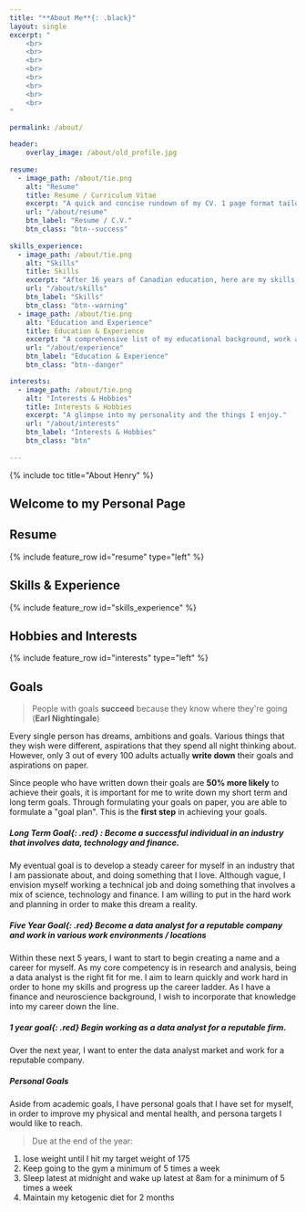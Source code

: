 ```yaml
---
title: "**About Me**{: .black}"
layout: single
excerpt: "
    <br>
    <br>
    <br>
    <br>
    <br>
    <br>
    <br>
    <br>
"

permalink: /about/

header:
    overlay_image: /about/old_profile.jpg
    
resume:
  - image_path: /about/tie.png
    alt: "Resume"
    title: Resume / Curriculum Vitae
    excerpt: "A quick and concise rundown of my CV. 1 page format tailored to finance and tech industries."
    url: "/about/resume"
    btn_label: "Resume / C.V." 
    btn_class: "btn--success"
    
skills_experience:
  - image_path: /about/tie.png
    alt: "Skills"
    title: Skills
    excerpt: "After 16 years of Canadian education, here are my skills and core competencies."
    url: "/about/skills"
    btn_label: "Skills" 
    btn_class: "btn--warning"
  - image_path: /about/tie.png
    alt: "Education and Experience"
    title: Education & Experience
    excerpt: "A comprehensive list of my educational background, work and research experience, extracurricular and volunteer activities."
    url: "/about/experience"
    btn_label: "Education & Experience" 
    btn_class: "btn--danger"

interests:
  - image_path: /about/tie.png
    alt: "Interests & Hobbies"
    title: Interests & Hobbies
    excerpt: "A glimpse into my personality and the things I enjoy."
    url: "/about/interests"
    btn_label: "Interests & Hobbies" 
    btn_class: "btn"
    
---
```


<!--feature row 
    This feature row is to have 4 feature rows with links to showcase my different qualities. 1: Education and training, 
    2. Skills, 3. experience, 4, extracurriculars : all bundled under skills + education 
    Next: Interests + hobbies
        Sports Played: Go to the gym : Fitness, swimming (instructor) + first aid instructor 
    Resume (FIRST), clear, concise way list 
    Next: Get to know me, FAQ, views, opinions 
    Lastly: Goals, ambitions, dreams 
    RESUM
    
-->
{% include toc title="About Henry" %}

## Welcome to my Personal Page 

## Resume
{% include feature_row id="resume" type="left" %}

## Skills & Experience
{% include feature_row id="skills_experience" %}

## Hobbies and Interests
{% include feature_row id="interests" type="left" %}


## Goals 

>People with goals **succeed** because they know where they're going (**Earl Nightingale**)

Every single person has dreams, ambitions and goals. Various things that they wish were different, aspirations that they spend all night thinking about. However, only 3 out of every 100 adults actually **write down** their goals and aspirations on paper. 

Since people who have written down their goals are **50% more likely** to achieve their goals, it is important for me to write down my short term and long term goals. Through formulating your goals on paper, you are able to formulate a "goal plan". This is the **first step** in achieving your goals. 

##### **Long Term Goal**{: .red} : Become a successful individual in an industry that involves data, technology and finance. 
My eventual goal is to develop a steady career for myself in an industry that I am passionate about, and doing something that I love. Although vague, I envision myself working a technical job and doing something that involves a mix of science, technology and finance. I am willing to put in the hard work and planning in order to make this dream a reality. 

##### **Five Year Goal**{: .red}  Become a data analyst for a reputable company and work in various work environments / locations 
Within these next 5 years, I want to start to begin creating a name and a career for myself. As my core competency is in research and analysis, being a data analyst is the right fit for me. I aim to learn quickly and work hard in order to hone my skills and progress up the career ladder. As I have a finance and neuroscience background, I wish to incorporate that knowledge into my career down the line. 

##### **1 year goal**{: .red} Begin working as a data analyst for a reputable firm. 
Over the next year, I want to enter the data analyst market and work for a reputable company. 

##### Personal Goals 

Aside from academic goals, I have personal goals that I have set for myself, in order to improve my physical and mental health, and persona targets I would like to reach. 

> Due at the end of the year: 
1. lose weight until I hit my target weight of 175
2. Keep going to the gym a minimum of 5 times a week 
3. Sleep latest at midnight and wake up latest at 8am for a minimum of 5 times a week 
4. Maintain my ketogenic diet for 2 months 



